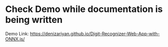 # Check Demo while documentation is being written
Demo Link: https://denizariyan.github.io/Digit-Recognizer-Web-App-with-ONNX.js/

